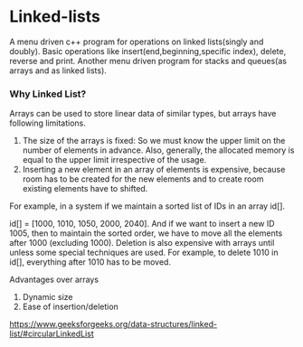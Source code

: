 # Linked-lists
A menu driven c++ program for operations on linked lists(singly and doubly).
   Basic operations like insert(end,beginning,specific index), delete, reverse and print.
    Another menu driven program for stacks and queues(as arrays and as linked lists).


### Why Linked List?
Arrays can be used to store linear data of similar types, but arrays have following limitations.
1) The size of the arrays is fixed: So we must know the upper limit on the number of elements in advance. Also, generally, the allocated memory is equal to the upper limit irrespective of the usage.
2) Inserting a new element in an array of elements is expensive, because room has to be created for the new elements and to create room existing elements have to shifted.

For example, in a system if we maintain a sorted list of IDs in an array id[].

id[] = [1000, 1010, 1050, 2000, 2040].
And if we want to insert a new ID 1005, then to maintain the sorted order, we have to move all the elements after 1000 (excluding 1000).
Deletion is also expensive with arrays until unless some special techniques are used. For example, to delete 1010 in id[], everything after 1010 has to be moved.

Advantages over arrays
1) Dynamic size
2) Ease of insertion/deletion


https://www.geeksforgeeks.org/data-structures/linked-list/#circularLinkedList
